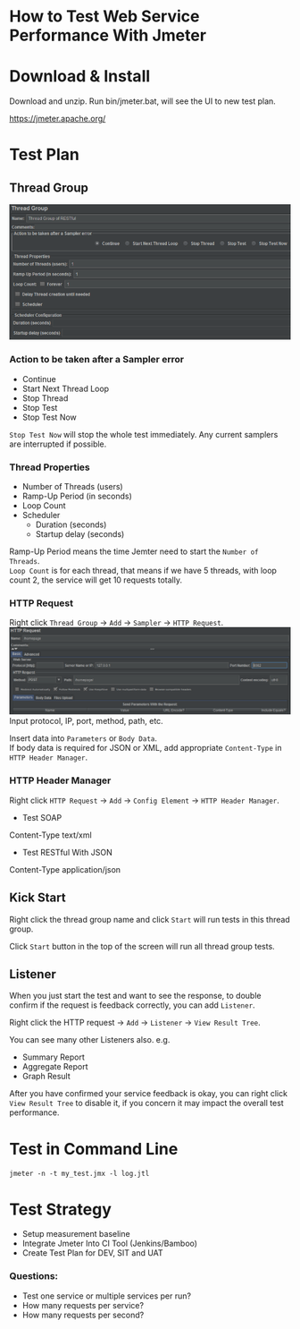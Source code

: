 How to Test Web Service Performance With Jmeter
===
# Download & Install
Download and unzip. Run bin/jmeter.bat, will see the UI to new test plan.

https://jmeter.apache.org/

# Test Plan
## Thread Group
![Thread Group](assets/threadGroup.PNG)
### Action to be taken after a Sampler error
* Continue
* Start Next Thread Loop
* Stop Thread
* Stop Test
* Stop Test Now

`Stop Test Now` will stop the whole test immediately. Any current samplers are interrupted if possible.

### Thread Properties
* Number of Threads (users)
* Ramp-Up Period (in seconds)
* Loop Count
* Scheduler
  * Duration (seconds)
  * Startup delay (seconds)

Ramp-Up Period means the time Jemter need to start the `Number of Threads`.   
`Loop Count` is for each thread, that means if we have 5 threads, with loop count 2, the service will get 10 requests totally.

### HTTP Request
Right click `Thread Group` -> `Add` -> `Sampler` -> `HTTP Request`.
![HTTP Request](assets/httpRequest.PNG)
Input protocol, IP, port, method, path, etc.

Insert data into `Parameters` or `Body Data`.    
If body data is required for JSON or XML, add appropriate `Content-Type` in `HTTP Header Manager`.

### HTTP Header Manager
Right click `HTTP Request` -> `Add` -> `Config Element` -> `HTTP Header Manager`.

* Test SOAP

Content-Type text/xml

* Test RESTful With JSON

Content-Type application/json

## Kick Start
Right click the thread group name and click `Start` will run tests in this thread group.

Click `Start` button in the top of the screen will run all thread group tests.

## Listener
When you just start the test and want to see the response, to double confirm if the request is feedback correctly, you can add `Listener`.

Right click the HTTP request -> `Add` -> `Listener` -> `View Result Tree`.

You can see many other Listeners also.
e.g. 

* Summary Report
* Aggregate Report
* Graph Result

After you have confirmed your service feedback is okay, you can right click `View Result Tree` to disable it, if you concern it may impact the overall test performance.

# Test in Command Line
```
jmeter -n -t my_test.jmx -l log.jtl
```


# Test Strategy
* Setup measurement baseline
* Integrate Jmeter Into CI Tool (Jenkins/Bamboo)
* Create Test Plan for DEV, SIT and UAT

### Questions:

* Test one service or multiple services per run?
* How many requests per service?
* How many requests per second?
